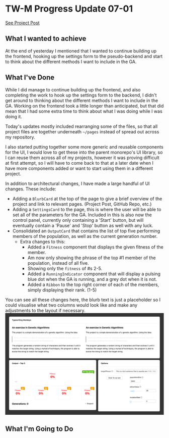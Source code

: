 # TW-M Progress Update 07-01

[See Project Post](/blog/projects/typewritingMonkeys/typewriting-monkeys)

## What I wanted to achieve

At the end of yesterday I mentioned that I wanted to continue building up the frontend, hooking up the settings form to the pseudo-backend and start to think about the different methods I want to include in the GA.

## What I've Done

While I did manage to continue building up the frontend, and also completing the work to hook up the settings form to the backend, I didn't get around to thinking about the different methods I want to include in the GA. Working on the frontend took a little longer than anticipated, but that did mean that I had some extra time to think about what I was doing while I was doing it.

Today's updates mostly included rearranging some of the files, so that all project files are together underneath `~/pages` instead of spread out across my repository.

I also started putting together some more generic and reusable components for the UI, I would love to get these into the parent monorepo's UI library, so I can reuse them across all of my projects, however it was proving difficult at first attempt, so I will have to come back to that at a later date when I have more components added or want to start using them in a different project.

In addition to architectural changes, I have made a large handful of UI changes. These include:

- Adding a `BlurbCard` at the top of the page to give a brief overview of the project and link to relevant pages. (Project Post, GitHub Repo, etc.)
- Adding a `SettingsCard` to the page, this is where the user will be able to set all of the parameters for the GA. Included in this is also now the control panel, currently only containing a 'Start' button, but will eventually contain a 'Pause' and 'Stop' button as well with any luck.
- Consolidated an `OutputCard` that contains the list of top five performing members of the population, as well as the current generation number.
  - Extra changes to this:
    - Added a `Fitness` component that displays the given fitness of the member.
    - Am now only showing the phrase of the top #1 member of the population, instead of all five.
    - Showing only the `fitness` of #s 2-5.
    - Added a `RunningIndicator` component that will display a pulsing blue dot when the GA is running, and a grey dot when it is not.
    - Added a `Ribbon` to the top right corner of each of the members, simply displaying their rank. (1-5)

You can see all these changes here, the blurb text is just a placeholder so I could visualise what two columns would look like and make any adjustments to the layout if necessary.
![Initial Front End](../../../../../static/img/Projects/Typewriting-Monkeys/TWM-02.png)

## What I'm Going to Do
